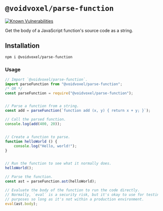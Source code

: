 # `@voidvoxel/parse-function`

[![Known Vulnerabilities](https://snyk.io/test/github/voidvoxel/parse-function/badge.svg)](https://snyk.io/test/github/voidvoxel/parse-function)

Get the body of a JavaScript function's source code as a string.

## Installation

```sh
npm i @voidvoxel/parse-function
```

### Usage

```js
// Import `@voidvoxel/parse-function`.
import parseFunction from "@voidvoxel/parse-function";
/* OR */
const parseFunction = require("@voidvoxel/parse-function");


// Parse a function from a string.
const add = parseFunction(`function add (x, y) { return x + y; }`);

// Call the parsed function.
console.log(add(400, 20));


// Create a function to parse.
function helloWorld () {
    console.log("Hello, world!");
}


// Run the function to see what it normally does.
helloWorld();

// Parse the function.
const ast = parseFunction.ast(helloWorld);

// Evaluate the body of the function to run the code directly.
// Normally, `eval` is a security risk, but it's okay to use for testing
// purposes so long as it's not within a production environment.
eval(ast.body);
```
